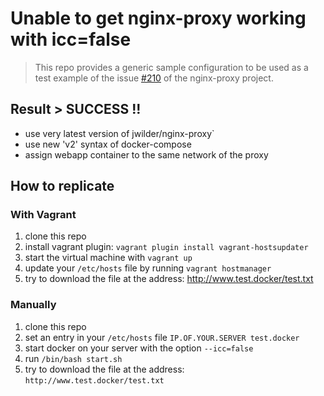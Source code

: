 # Unable to get nginx-proxy working with icc=false

> This repo provides a generic sample configuration to be used as a test example of the issue [#210](https://github.com/jwilder/nginx-proxy/issues/210) of the nginx-proxy project.

## Result > SUCCESS !!

- use very latest version of jwilder/nginx-proxy`
- use new 'v2' syntax of docker-compose
- assign webapp container to the same network of the proxy

## How to replicate

### With Vagrant

1. clone this repo
2. install vagrant plugin: `vagrant plugin install vagrant-hostsupdater`
3. start the virtual machine with `vagrant up `
4. update your `/etc/hosts` file by running `vagrant hostmanager`
5. try to download the file at the address: http://www.test.docker/test.txt

### Manually

1. clone this repo
2. set an entry in your `/etc/hosts` file `IP.OF.YOUR.SERVER test.docker`
3. start docker on your server with the option `--icc=false`
4. run `/bin/bash start.sh`
5. try to download the file at the address: `http://www.test.docker/test.txt`

